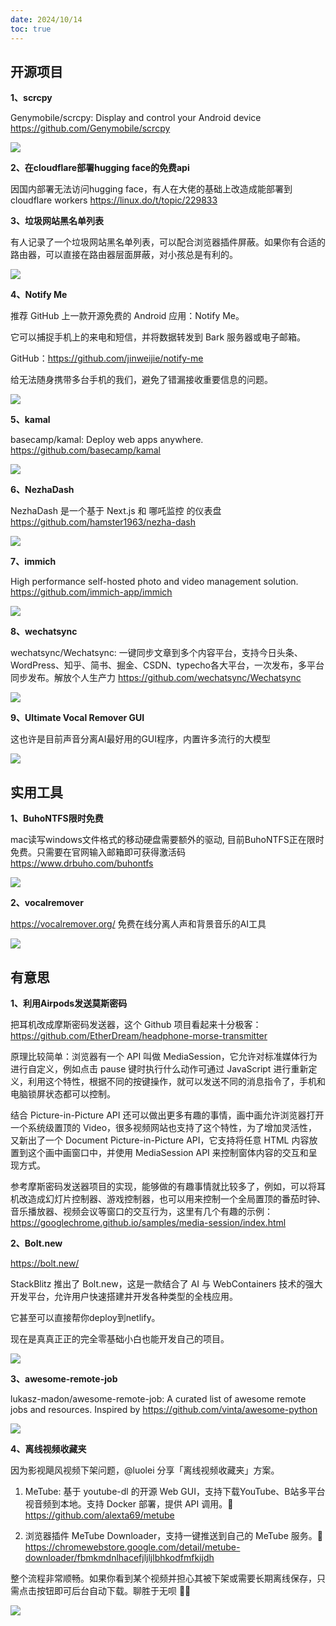 ```yaml
---
date: 2024/10/14
toc: true
---
```


## 开源项目
**1、scrcpy**

Genymobile/scrcpy: Display and control your Android device <https://github.com/Genymobile/scrcpy>

![](https://github.com/Genymobile/scrcpy/raw/master/assets/screenshot-debian-600.jpg)

**2、在cloudflare部署hugging face的免费api**

因国内部署无法访问hugging face，有人在大佬的基础上改造成能部署到cloudflare workers <https://linux.do/t/topic/229833>



**3、垃圾网站黑名单列表**

有人记录了一个垃圾网站黑名单列表，可以配合浏览器插件屏蔽。如果你有合适的路由器，可以直接在路由器层面屏蔽，对小孩总是有利的。

![](https://opengraph.githubassets.com/c89d529eeed5aab52b6c1d2d92fda954b3eb7329da4ac353443176235a11762b/obgnail/chinese-internet-is-dead)

**4、Notify Me**

推荐 GitHub 上一款开源免费的 Android 应用：Notify Me。

它可以捕捉手机上的来电和短信，并将数据转发到 Bark 服务器或电子邮箱。

GitHub：<https://github.com/jinweijie/notify-me>

给无法随身携带多台手机的我们，避免了错漏接收重要信息的问题。

![](https://pbs.twimg.com/media/GZmhByeawAA_ku0?format=jpg&name=large)

**5、kamal**

basecamp/kamal: Deploy web apps anywhere. <https://github.com/basecamp/kamal>

![](https://repository-images.githubusercontent.com/586265895/2398b983-cdec-41dd-b10a-5d701f087792)

**6、NezhaDash**

NezhaDash 是一个基于 Next.js 和 哪吒监控 的仪表盘 <https://github.com/hamster1963/nezha-dash>

![](https://opengraph.githubassets.com/eda8dcb058cea2e297b7e28230db7742f821f3a7562ceac93f39b09b08735143/hamster1963/nezha-dash)

**7、immich**

High performance self-hosted photo and video management solution. <https://github.com/immich-app/immich>

![](https://repository-images.githubusercontent.com/455229168/ebba3238-9ef5-4891-ad58-a3b0223b12bd)

**8、wechatsync**

wechatsync/Wechatsync: 一键同步文章到多个内容平台，支持今日头条、WordPress、知乎、简书、掘金、CSDN、typecho各大平台，一次发布，多平台同步发布。解放个人生产力 <https://github.com/wechatsync/Wechatsync>

![](https://opengraph.githubassets.com/3832e7af6cc1f1244a83c46120d2b1088731c262f3f2099f12184f20b8136250/wechatsync/Wechatsync)

**9、Ultimate Vocal Remover GUI**

 这也许是目前声音分离AI最好用的GUI程序，内置许多流行的大模型



![](https://raw.githubusercontent.com/Anjok07/ultimatevocalremovergui/master/gui_data/img/UVR_v5.6.png?raw=true)

## 实用工具
**1、BuhoNTFS限时免费**

mac读写windows文件格式的移动硬盘需要额外的驱动, 目前BuhoNTFS正在限时免费。只需要在官网输入邮箱即可获得激活码
 <https://www.drbuho.com/buhontfs>

![](https://www.drbuho.com/images/buhontfs/home/ntfs-en@2x.png)

**2、vocalremover**

<https://vocalremover.org/> 免费在线分离人声和背景音乐的AI工具

![](https://vocalremover.org/img/remover/player_zh_1100x576.png)

## 有意思
**1、利用Airpods发送莫斯密码**

把耳机改成摩斯密码发送器，这个 Github 项目看起来十分极客：<https://github.com/EtherDream/headphone-morse-transmitter>

原理比较简单：浏览器有一个 API 叫做 MediaSession，它允许对标准媒体行为进行自定义，例如点击 pause 键时执行什么动作可通过 JavaScript 进行重新定义，利用这个特性，根据不同的按键操作，就可以发送不同的消息指令了，手机和电脑锁屏状态都可以控制。

结合 Picture-in-Picture API 还可以做出更多有趣的事情，画中画允许浏览器打开一个系统级置顶的 Video，很多视频网站也支持了这个特性，为了增加灵活性，又新出了一个 Document Picture-in-Picture API，它支持将任意 HTML 内容放置到这个画中画窗口中，并使用 MediaSession  API 来控制窗体内容的交互和呈现方式。

参考摩斯密码发送器项目的实现，能够做的有趣事情就比较多了，例如，可以将耳机改造成幻灯片控制器、游戏控制器，也可以用来控制一个全局置顶的番茄时钟、音乐播放器、视频会议等窗口的交互行为，这里有几个有趣的示例：<https://googlechrome.github.io/samples/media-session/index.html>



**2、Bolt․new**

<https://bolt.new/>

StackBlitz 推出了 Bolt․new，这是一款结合了 AI 与 WebContainers 技术的强大开发平台，允许用户快速搭建并开发各种类型的全栈应用。

它甚至可以直接帮你deploy到netlify。

现在是真真正正的完全零基础小白也能开发自己的项目。

![](http://t-qiniu.linkroutes.com/uPic/fRJF9n_CmxXR0.png)

**3、awesome-remote-job**

lukasz-madon/awesome-remote-job: A curated list of awesome remote jobs and resources. Inspired by <https://github.com/vinta/awesome-python>

![](https://opengraph.githubassets.com/f85b4660d1ff67349d2a601e9bdbd3dda794f99026533d7f211b5ede452cb78a/lukasz-madon/awesome-remote-job)

**4、离线视频收藏夹**

因为影视飓风视频下架问题，@luolei 分享「离线视频收藏夹」方案。

1. MeTube: 基于 youtube-dl 的开源 Web GUI，支持下载YouTube、B站多平台视音频到本地。支持 Docker 部署，提供 API 调用。🔗 <https://github.com/alexta69/metube>

2. 浏览器插件 MeTube Downloader，支持一键推送到自己的 MeTube 服务。🔗 <https://chromewebstore.google.com/detail/metube-downloader/fbmkmdnlhacefjljljlbhkodfmfkijdh>

整个流程非常顺畅。如果你看到某个视频并担心其被下架或需要长期离线保存，只需点击按钮即可后台自动下载。聊胜于无呗 🧑‍💻

![](https://pbs.twimg.com/media/GZb7Ih_bMAAIIE4?format=jpg&name=900x900)

